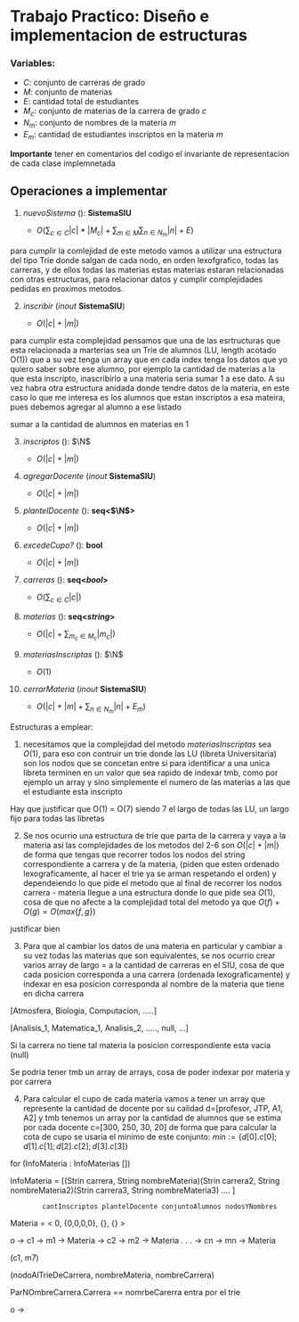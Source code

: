 # Trabajo Practico: Diseño e implementacion de estructuras

### Variables:

- $C$: conjunto de carreras de grado
- $M$: conjunto de materias
- $E$: cantidad total de estudiantes
- $M_c$: conjunto de materias de la carrera de grado _c_
- $N_m$: conjunto de nombres de la materia _m_
- $E_m$: cantidad de estudiantes inscriptos en la materia _m_

**Importante** tener en comentarios del codigo el invariante de representacion de cada clase implemnetada

## Operaciones a implementar

1. _nuevoSistema_ (): **SistemaSIU**

   - $O(\sum_{c\in C}|c| * |M_c| + \sum_{m\in M} \sum_{n\in N_m} |n| + E)$

para cumplir la comlejidad de este metodo vamos a utilizar una estructura del tipo Trie donde salgan de cada nodo, en orden lexofgrafico, todas las carreras, y de ellos todas las materias
estas materias estaran relacionadas con otras estructuras, para relacionar datos y cumplir complejidades pedidas en proximos metodos.

2. _inscribir_ (_inout_ **SistemaSIU**)

   - $O(|c|+|m|)$

para cumplir esta complejidad pensamos que una de las esrtructuras que esta relacionada a marterias sea un Trie de alumnos (LU, length acotado O(1)) que a su vez tenga un array que en cada index tenga los datos que yo quiero saber sobre ese alumno, por ejemplo la cantidad de materias a la que esta inscripto, inascribirlo a una materia seria sumar 1 a ese dato.
A su vez habra otra estructura anidada donde tendre datos de la materia, en este caso lo que me interesa es los alumnos que estan inscriptos a esa mateira, pues debemos agregar al alumno a ese listado

sumar a la cantidad de alumnos en materias en 1

3. _inscriptos_ (): $\N$

   - $O(|c|+|m|)$

4. _agregarDocente_ (_inout_ **SistemaSIU**)

   - $O(|c|+|m|)$

5. _plantelDocente_ (): **seq<$\N$>**

   - $O(|c|+|m|)$

6. _excedeCupo?_ (): **bool**

   - $O(|c|+|m|)$

7. _carreras_ (): **seq<$bool$>**

   - $O(\sum_{c \in C} |c|)$

8. _materias_ (): **seq<$string$>**

   - $O(|c| + \sum_{m_c \in M_c} |m_c|)$

9. _materiasInscriptas_ (): $\N$

   - $O(1)$

10. _cerrarMateria_ (_inout_ **SistemaSIU**)
    - $O(|c| + |m| + \sum_{n \in N_m} |n| + E_m)$

Estructuras a emplear:

1. necesitamos que la complejidad del metodo _materiasInscriptas_ sea $O(1)$, para eso con contruir un trie donde las LU (libreta Universitaria) son los nodos que se concetan entre si para identificar a una unica libreta terminen en un valor que sea rapido de indexar tmb, como por ejemplo un array y sino simplemente el numero de las materias a las que el estudiante esta inscripto

Hay que justificar que O(1) = O(7) siendo 7 el largo de todas las LU, un largo fijo para todas las libretas

2. Se nos ocurrio una estructura de trie que parta de la carrera y vaya a la materia asi las complejidades de los metodos del 2-6 son $O(|c|+|m|)$ de forma que tengas que recorrer todos los nodos del string correspondiente a carrera y de la materia, (piden que esten ordenado lexograficamente, al hacer el trie ya se arman respetando el orden) y dependeiendo lo que pide el metodo que al final de recorrer los nodos carrera - materia llegue a una estructura donde lo que pide sea $O(1)$, cosa de que no afecte a la complejidad total del metodo ya que $O(f) + O(g) = O(max\{f,g\})$

justificar bien

3. Para que al cambiar los datos de una materia en particular y cambiar a su vez todas las materias que son equivalentes, se nos ocurrio crear varios array de largo = a la cantidad de carreras en el SIU, cosa de que cada posicion corresponda a una carrera (ordenada lexograficamente) y indexar en esa posicion corresponda al nombre de la materia que tiene en dicha carrera

[Atmosfera, Biologia, Computacion, .....]

[Analisis_1, Matematica_1, Analisis_2, ....., null, ...]

Si la carrera no tiene tal materia la posicion correspondiente esta vacia (null)

Se podria tener tmb un array de arrays, cosa de poder indexar por materia y por carrera

4. Para calcular el cupo de cada materia vamos a tener un array que represente la cantidad de docente por su calidad d=[profesor, JTP, A1, A2] y tmb tenemos un array por la cantidad de alumnos que se estima por cada docente c=[300, 250, 30, 20] de forma que para calcular la cota de cupo se usaria el minimo de este conjunto: $min:=\{d[0].c[0];d[1].c[1];d[2].c[2];d[3].c[3]\}$

for (InfoMateria : InfoMaterias [])

InfoMateria = [(Strin carrera, String nombreMateria)(Strin carrera2, String nombreMateria2)(Strin carrera3, String nombreMateria3) .... ]

            cantInscriptos plantelDocente conjuntoAlumnos nodosYNombres

Materia = < 0, {0,0,0,0}, {}, {} >

o -> c1 -> m1 -> Materia
-> c2 -> m2 -> Materia
.
.
.
-> cn -> mn -> Materia

(c1, m7)

(nodoAlTrieDeCarrera, nombreMateria, nombreCarrera)

ParNOmbreCarrera.Carrera == nomrbeCarerra
entra por el trie

o ->
